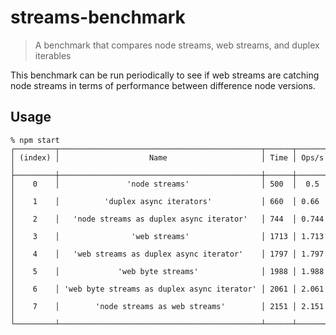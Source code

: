 # streams-benchmark

> A benchmark that compares node streams, web streams, and duplex iterables

This benchmark can be run periodically to see if web streams are catching node streams in terms of performance between difference node versions.

## Usage

```console
% npm start
┌─────────┬─────────────────────────────────────────────┬──────┬───────┐
│ (index) │                    Name                     │ Time │ Ops/s │
├─────────┼─────────────────────────────────────────────┼──────┼───────┤
│    0    │               'node streams'                │ 500  │  0.5  │
│    1    │          'duplex async iterators'           │ 660  │ 0.66  │
│    2    │   'node streams as duplex async iterator'   │ 744  │ 0.744 │
│    3    │                'web streams'                │ 1713 │ 1.713 │
│    4    │   'web streams as duplex async iterator'    │ 1797 │ 1.797 │
│    5    │             'web byte streams'              │ 1988 │ 1.988 │
│    6    │ 'web byte streams as duplex async iterator' │ 2061 │ 2.061 │
│    7    │        'node streams as web streams'        │ 2151 │ 2.151 │
└─────────┴─────────────────────────────────────────────┴──────┴───────┘
```